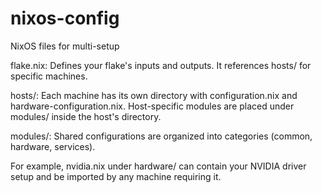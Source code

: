 # nixos-config
NixOS files for multi-setup

flake.nix: Defines your flake's inputs and outputs. It references hosts/<hostname> for specific machines.

hosts/<hostname>:
Each machine has its own directory with configuration.nix and hardware-configuration.nix.
Host-specific modules are placed under modules/ inside the host's directory.

modules/:
Shared configurations are organized into categories (common, hardware, services).

For example, nvidia.nix under hardware/ can contain your NVIDIA driver setup and be imported by any machine requiring it.
